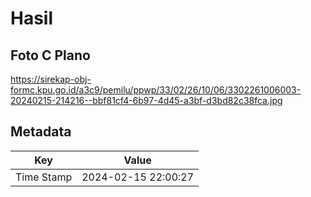 # Hasil

## Foto C Plano

https://sirekap-obj-formc.kpu.go.id/a3c9/pemilu/ppwp/33/02/26/10/06/3302261006003-20240215-214216--bbf81cf4-6b97-4d45-a3bf-d3bd82c38fca.jpg


## Metadata

| Key        | Value               |
| ---------- | ------------------- |
| Time Stamp | 2024-02-15 22:00:27 |



